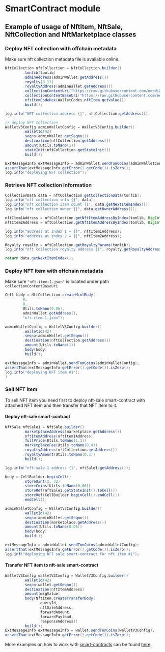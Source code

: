 # SmartContract module

## Example of usage of NftItem, NftSale, NftCollection and NftMarketplace classes

### Deploy NFT collection with offchain metadata

Make sure nft collection metadata file is available online.

```java
NftCollection nftCollection = NftCollection.builder()
        .tonlib(tonlib)
        .adminAddress(adminWallet.getAddress())
        .royalty(0.13)
        .royaltyAddress(adminWallet.getAddress())
        .collectionContentUri("https://raw.githubusercontent.com/neodiX42/ton4j/main/1-media/nft-collection.json")
        .collectionContentBaseUri("https://raw.githubusercontent.com/neodiX42/ton4j/main/1-media/")
        .nftItemCodeHex(WalletCodes.nftItem.getValue())
        .build();

log.info("NFT collection address {}", nftCollection.getAddress());

// deploy NFT Collection
WalletV3Config adminWalletConfig = WalletV3Config.builder()
        .walletId(42)
        .seqno(adminWallet.getSeqno())
        .destination(nftCollection.getAddress())
        .amount(Utils.toNano(1))
        .stateInit(nftCollection.getStateInit())
        .build();

ExtMessageInfo extMessageInfo = adminWallet.sendTonCoins(adminWalletConfig);
assertThat(extMessageInfo.getError().getCode()).isZero();
log.info("deploying NFT collection");
```

### Retrieve NFT collection information

```java
CollectionData data = nftCollection.getCollectionData(tonlib);
log.info("nft collection info {}", data);
log.info("nft collection item count {}", data.getNextItemIndex());
log.info("nft collection owner {}", data.getOwnerAddress());

nftItem1Address = nftCollection.getNftItemAddressByIndex(tonlib, BigInteger.ZERO);
nftItem2Address = nftCollection.getNftItemAddressByIndex(tonlib, BigInteger.ONE);

log.info("address at index 1 = {}", nftItem1Address);
log.info("address at index 2 = {}", nftItem2Address);

Royalty royalty = nftCollection.getRoyaltyParams(tonlib);
log.info("nft collection royalty address {}", royalty.getRoyaltyAddress());

return data.getNextItemIndex();
```

### Deploy NFT item with offchain metadata

Make sure `"nft-item-1.json"` is located under path `collectionContentBaseUri`

```java
Cell body = NftCollection.createMintBody(
        0,
        0,
        Utils.toNano(0.06),
        adminWallet.getAddress(),
        "nft-item-1.json");

adminWalletConfig = WalletV3Config.builder()
        .walletId(42)
        .seqno(adminWallet.getSeqno())
        .destination(nftCollection.getAddress())
        .amount(Utils.toNano(1))
        .body(body)
        .build();

extMessageInfo = adminWallet.sendTonCoins(adminWalletConfig);
assertThat(extMessageInfo.getError().getCode()).isZero();
log.info("deploying NFT item #1");
}
```

### Sell NFT item

To sell NFT item you need first to deploy nft-sale smart-contract with attached NFT item and then
transfer that NFT item to it.

#### Deploy nft-sale smart-contract

```java
NftSale nftSale1 = NftSale.builder()
        .marketplaceAddress(marketplace.getAddress())
        .nftItemAddress(nftItem1Address)
        .fullPrice(Utils.toNano(1.1))
        .marketplaceFee(Utils.toNano(0.4))
        .royaltyAddress(nftCollection.getAddress())
        .royaltyAmount(Utils.toNano(0.3))
        .build();

log.info("nft-sale-1 address {}", nftSale1.getAddress());

body = CellBuilder.beginCell()
        .storeUint(1, 32)
        .storeCoins(Utils.toNano(0.06))
        .storeRef(nftSale1.getStateInit().toCell())
        .storeRef(CellBuilder.beginCell().endCell())
        .endCell();

adminWalletConfig = WalletV3Config.builder()
        .walletId(42)
        .seqno(adminWallet.getSeqno())
        .destination(marketplace.getAddress())
        .amount(Utils.toNano(0.06))
        .body(body)
        .build();

extMessageInfo = adminWallet.sendTonCoins(adminWalletConfig);
assertThat(extMessageInfo.getError().getCode()).isZero();
log.inf("deploying NFT sale smart-contract for nft item #1");
```

#### Transfer NFT item to nft-sale smart-contract

```java
WalletV3Config walletV3Config = WalletV3Config.builder()
        .walletId(42)
        .seqno(wallet.getSeqno())
        .destination(nftItemAddress)
        .amount(msgValue)
        .body(NftItem.createTransferBody(
                queryId,
                nftSaleAddress,
                forwardAmount,
                forwardPayload,
                responseAddress))
        .build();
ExtMessageInfo extMessageInfo = wallet.sendTonCoins(walletV3Config);
assertThat(extMessageInfo.getError().getCode()).isZero();
```

More examples on how to work with [smart-contracts](../smartcontract/src/main/java/org/ton/java/smartcontract) can be
found [here](../smartcontract/src/test/java/org/ton/java/smartcontract).
